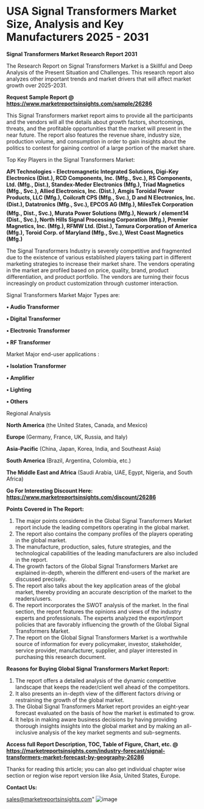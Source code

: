  # USA Signal Transformers Market Size, Analysis and Key Manufacturers 2025 - 2031

<strong>Signal Transformers Market Research Report 2031</strong>

The Research Report on Signal Transformers Market is a Skillful and Deep Analysis of the Present Situation and Challenges. This research report also analyzes other important trends and market drivers that will affect market growth over 2025-2031.

<strong>Request Sample Report @ <a href=https://www.marketreportsinsights.com/sample/26286>https://www.marketreportsinsights.com/sample/26286</a></strong>

This Signal Transformers market report aims to provide all the participants and the vendors will all the details about growth factors, shortcomings, threats, and the profitable opportunities that the market will present in the near future. The report also features the revenue share, industry size, production volume, and consumption in order to gain insights about the politics to contest for gaining control of a large portion of the market share.

Top Key Players in the Signal Transformers Market:

<strong>API Technologies - Electromagnetic Integrated Solutions, Digi-Key Electronics (Dist.), RCD Components, Inc. (Mfg., Svc.), RS Components, Ltd. (Mfg., Dist.), Standex-Meder Electronics (Mfg.), Triad Magnetics (Mfg., Svc.), Allied Electronics, Inc. (Dist.), Amgis Toroidal Power Products, LLC (Mfg.), Coilcraft CPS (Mfg., Svc.), D and N Electronics, Inc. (Dist.), Datatronics (Mfg., Svc.), EPCOS AG (Mfg.), MilesTek Corporation (Mfg., Dist., Svc.), Murata Power Solutions (Mfg.), Newark / element14 (Dist., Svc.), North Hills Signal Processing Corporation (Mfg.), Premier Magnetics, Inc. (Mfg.), RFMW Ltd. (Dist.), Tamura Corporation of America (Mfg.), Toroid Corp. of Maryland (Mfg., Svc.), West Coast Magnetics (Mfg.)</strong>

The Signal Transformers Industry is severely competitive and fragmented due to the existence of various established players taking part in different marketing strategies to increase their market share. The vendors operating in the market are profiled based on price, quality, brand, product differentiation, and product portfolio. The vendors are turning their focus increasingly on product customization through customer interaction.

Signal Transformers Market Major Types are:

<strong>• Audio Transformer

• Digital Transformer

• Electronic Transformer

• RF Transformer</strong>

Market Major end-user applications :

<strong>• Isolation Transformer

• Amplifier

• Lighting

• Others</strong>

Regional Analysis

</u><strong><b>North America</b></strong> (the United States, Canada, and Mexico)

<strong><b>Europe </b></strong>(Germany, France, UK, Russia, and Italy)

<strong><b>Asia-Pacific</b></strong> (China, Japan, Korea, India, and Southeast Asia)

<strong><b>South America</b></strong> (Brazil, Argentina, Colombia, etc.)

<strong><b>The Middle East and Africa</b></strong> (Saudi Arabia, UAE, Egypt, Nigeria, and South Africa)

<strong>Go For Interesting Discount Here: <a href=https://www.marketreportsinsights.com/discount/26286>https://www.marketreportsinsights.com/discount/26286</a></strong>

<strong>Points Covered in The Report:</strong>
<ol>
  <li>The major points considered in the Global Signal Transformers Market report include the leading competitors operating in the global market.</li>
  <li>The report also contains the company profiles of the players operating in the global market.</li>
  <li>The manufacture, production, sales, future strategies, and the technological capabilities of the leading manufacturers are also included in the report.</li>
  <li>The growth factors of the Global Signal Transformers Market are explained in-depth, wherein the different end-users of the market are discussed precisely.</li>
  <li>The report also talks about the key application areas of the global market, thereby providing an accurate description of the market to the readers/users.</li>
  <li>The report incorporates the SWOT analysis of the market. In the final section, the report features the opinions and views of the industry experts and professionals. The experts analyzed the export/import policies that are favorably influencing the growth of the Global Signal Transformers Market.</li>
  <li>The report on the Global Signal Transformers Market is a worthwhile source of information for every policymaker, investor, stakeholder, service provider, manufacturer, supplier, and player interested in purchasing this research document.</li>
</ol>
<strong>Reasons for Buying Global Signal Transformers Market Report:</strong>

<ol>
  <li>The report offers a detailed analysis of the dynamic competitive landscape that keeps the reader/client well ahead of the competitors.</li>
  <li>It also presents an in-depth view of the different factors driving or restraining the growth of the global market.</li>
  <li>The Global Signal Transformers Market report provides an eight-year forecast evaluated on the basis of how the market is estimated to grow.</li>
  <li>It helps in making aware business decisions by having providing thorough insights insights into the global market and by making an all-inclusive analysis of the key market segments and sub-segments.</li>
</ol>
<strong>Access full Report Description, TOC, Table of Figure, Chart, etc. @ <a href=https://marketreportsinsights.com/industry-forecast/signal-transformers-market-forecast-by-geography-26286>https://marketreportsinsights.com/industry-forecast/signal-transformers-market-forecast-by-geography-26286</a></strong>


Thanks for reading this article; you can also get individual chapter wise section or region wise report version like Asia, United States, Europe.

<strong>Contact Us:</strong>

sales@marketreportsinsights.com"
![image](https://github.com/user-attachments/assets/572a6894-c64c-47a0-86cc-c28c9f404d56)
